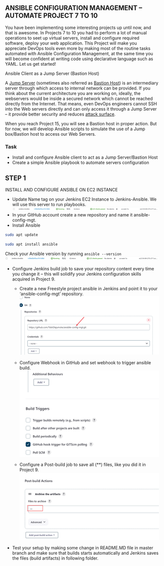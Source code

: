 ## ANSIBLE CONFIGURATION MANAGEMENT – AUTOMATE PROJECT 7 TO 10

You have been implementing some interesting projects up until now, and that is awesome.
In Projects 7 to 10 you had to perform a lot of manual operations to seet up virtual servers, install and configure required software, deploy your web application.
This Project will make you appreciate DevOps tools even more by making most of the routine tasks automated with Ansible Configuration Management, at the same time you will become confident at writing code using declarative language such as YAML.
Let us get started!


Ansible Client as a Jump Server (Bastion Host)

A [Jump Server](https://en.wikipedia.org/wiki/Jump_server) (sometimes also referred as [Bastion Host](https://en.wikipedia.org/wiki/Bastion_host)) is an intermediary server through which access to internal network can be provided. If you think about the current architecture you are working on, ideally, the webservers would be inside a secured network which cannot be reached directly from the Internet. That means, even DevOps engineers cannot SSH into the Web servers directly and can only access it through a Jump Server – it provide better security and reduces [attack surface](https://en.wikipedia.org/wiki/Attack_surface).



When you reach Project 15, you will see a Bastion host in proper action. But for now, we will develop Ansible scripts to simulate the use of a Jump box/Bastion host to access our Web Servers.

### Task
- Install and configure Ansible client to act as a Jump Server/Bastion Host
- Create a simple Ansible playbook to automate servers configuration


## STEP 1

INSTALL AND CONFIGURE ANSIBLE ON EC2 INSTANCE

- Update Name tag on your Jenkins EC2 Instance to Jenkins-Ansible. We will use this server to run playbooks.
![Alt text](Images/jenkins-ansible.png)
- In your GitHub account create a new repository and name it ansible-config-mgt.
- Install Ansible
```sh
sudo apt update
```

```sh
sudo apt install ansible
```

Check your Ansible version by running `ansible --version`
![Alt text](Images/jenkins-ansible.png)


- Configure Jenkins build job to save your repository content every time you change it – this will solidify your Jenkins configuration skills acquired in Project 9.
   - Create a new Freestyle project ansible in Jenkins and point it to your ‘ansible-config-mgt’ repository.
![Alt text](Images/jenkns%20build%201.png)

   - Configure Webhook in GitHub and set webhook to trigger ansible build.
![Alt text](Images/jenkns%20build%201.5.png)

   - Configure a Post-build job to save all (**) files, like you did it in Project 9.
![Alt text](Images/jenkns%20build%202.png)

- Test your setup by making some change in README.MD file in master branch and make sure that builds starts automatically and Jenkins saves the files (build artifacts) in following folder.








